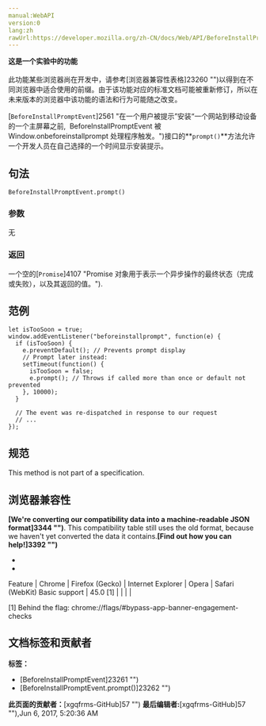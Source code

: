 ```yaml
---
manual:WebAPI
version:0
lang:zh
rawUrl:https://developer.mozilla.org/zh-CN/docs/Web/API/BeforeInstallPromptEvent/prompt
---
```






**这是一个实验中的功能**<br></br>此功能某些浏览器尚在开发中，请参考[浏览器兼容性表格]23260 "")以得到在不同浏览器中适合使用的前缀。由于该功能对应的标准文档可能被重新修订，所以在未来版本的浏览器中该功能的语法和行为可能随之改变。




[`BeforeInstallPromptEvent`]2561 "在一个用户被提示”安装“一个网站到移动设备的一个主屏幕之前,  BeforeInstallPromptEvent  被Window.onbeforeinstallprompt 处理程序触发。")接口的**`prompt()`**方法允许一个开发人员在自己选择的一个时间显示安装提示。


## 句法<a name="句法"></a>

```
BeforeInstallPromptEvent.prompt()
```

### 参数<a name="参数"></a>


无


### 返回<a name="返回"></a>


一个空的[`Promise`]4107 "Promise 对象用于表示一个异步操作的最终状态（完成或失败），以及其返回的值。").


## 范例<a name="范例"></a>

```
let isTooSoon = true;
window.addEventListener("beforeinstallprompt", function(e) {
  if (isTooSoon) {
    e.preventDefault(); // Prevents prompt display
    // Prompt later instead:
    setTimeout(function() {
      isTooSoon = false;
      e.prompt(); // Throws if called more than once or default not prevented
    }, 10000);
  }

  // The event was re-dispatched in response to our request
  // ...
});
```

## 规范<a name="规范"></a>




This method is not part of a specification.




## 浏览器兼容性<a name="浏览器兼容性"></a>


**[We&#39;re converting our compatibility data into a machine-readable JSON format]3344 "")**. This compatibility table still uses the old format, because we haven&#39;t yet converted the data it contains.**[Find out how you can help!]3392 "")**


* 
* 
Feature | Chrome | Firefox (Gecko) | Internet Explorer | Opera | Safari (WebKit) 
Basic support | 45.0 [1] |  |  |  |  






[1] Behind the flag: chrome://flags/#bypass-app-banner-engagement-checks




## 文档标签和贡献者
**标签：**
* [BeforeInstallPromptEvent]23261 "")
* [BeforeInstallPromptEvent.prompt()]23262 "")

**此页面的贡献者：**[xgqfrms-GitHub]57 "")
**最后编辑者:**[xgqfrms-GitHub]57 ""),<time>Jun 6, 2017, 5:20:36 AM</time>


